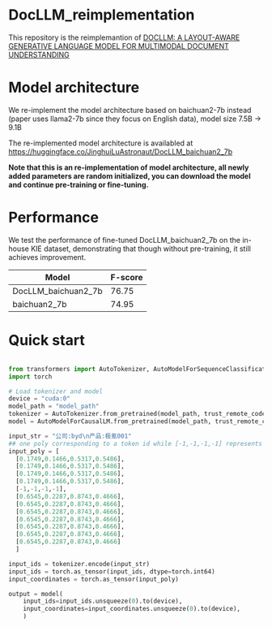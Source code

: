 # DocLLM_reimplementation

This repository is the reimplemantion of [DOCLLM: A LAYOUT-AWARE GENERATIVE LANGUAGE MODEL
FOR MULTIMODAL DOCUMENT UNDERSTANDING](https://arxiv.org/pdf/2401.00908.pdf)

# Model architecture

We re-implement the model architecture based on baichuan2-7b instead (paper uses llama2-7b since they focus on English data), model size 7.5B -> 9.1B

The re-implemented model architecture is availabled at 
https://huggingface.co/JinghuiLuAstronaut/DocLLM_baichuan2_7b

**Note that this is an re-implementation of model architecture, all newly added parameters are random initialized, you can download the model and continue pre-training or fine-tuning.**

# Performance

We test the performance of fine-tuned DocLLM_baichuan2_7b on the in-house KIE dataset, demonstrating that though without pre-training, it still achieves improvement.


| Model  | F-score |
| ------------- | ------------- |
| DocLLM\_baichuan2\_7b  | 76.75  |
| baichuan2\_7b | 74.95  |

# Quick start

```python

from transformers import AutoTokenizer, AutoModelForSequenceClassification, AutoModelForCausalLM
import torch

# Load tokenizer and model
device = "cuda:0"
model_path = "model_path"
tokenizer = AutoTokenizer.from_pretrained(model_path, trust_remote_code = True, padding_side = 'left')
model = AutoModelForCausalLM.from_pretrained(model_path, trust_remote_code = True).to(device)

input_str = "公司:byd\n产品:极氪001"
## one poly corresponding to a token id while [-1,-1,-1,-1] represents masked poly, corresponding to "\n" in this example
input_poly = [
  [0.1749,0.1466,0.5317,0.5486],
  [0.1749,0.1466,0.5317,0.5486],
  [0.1749,0.1466,0.5317,0.5486],
  [0.1749,0.1466,0.5317,0.5486],
  [-1,-1,-1,-1],
  [0.6545,0.2287,0.8743,0.4666],
  [0.6545,0.2287,0.8743,0.4666],
  [0.6545,0.2287,0.8743,0.4666],
  [0.6545,0.2287,0.8743,0.4666],
  [0.6545,0.2287,0.8743,0.4666],
  [0.6545,0.2287,0.8743,0.4666],
  [0.6545,0.2287,0.8743,0.4666]
  ]

input_ids = tokenizer.encode(input_str)
input_ids = torch.as_tensor(input_ids, dtype=torch.int64)
input_coordinates = torch.as_tensor(input_poly)

output = model(
    input_ids=input_ids.unsqueeze(0).to(device), 
    input_coordinates=input_coordinates.unsqueeze(0).to(device),
    )

